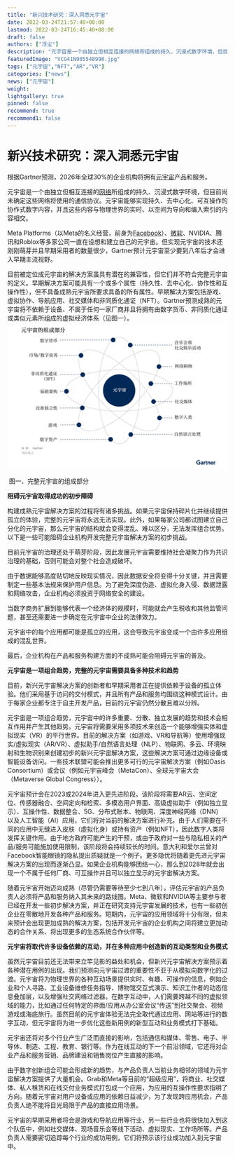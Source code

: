 ```yaml
---
title: "新兴技术研究：深入洞悉元宇宙"
date: 2022-03-24T21:57:40+08:00
lastmod: 2022-03-24T16:45:40+08:00
draft: false
authors: ["浮尘"]
description: "元宇宙是一个由独立但相互连接的网络所组成的持久、沉浸式数字环境，但目前尚未确定这些网络将使用的通信协议。元宇宙能够实现持久、去中心化、可互操作的协作式数字内容，并且这些内容与物理世界的实时、以空间为导向和编入索引的内容相交。"
featuredImage: "VCG41N905548998.jpg"
tags: ["元宇宙","NFT","AR","VR"]
categories: ["news"]
news: ["元宇宙"]
weight: 
lightgallery: true
pinned: false
recommend: true
recommend1: false
---
```


# 新兴技术研究：深入洞悉元宇宙



根据Gartner预测，2026年全球30%的企业机构将拥有[元宇宙](https://www.c114.com.cn/keyword/default.asp?key=%D4%AA%D3%EE%D6%E6)产品和服务。

元宇宙是一个由独立但相互连接的[网络](https://www.c114.com.cn/keyword/default.asp?key=%CD%F8%C2%E7)所组成的持久、沉浸式数字环境，但目前尚未确定这些网络将使用的通信协议。元宇宙能够实现持久、去中心化、可互操作的协作式数字内容，并且这些内容与物理世界的实时、以空间为导向和编入索引的内容相交。

Meta Platforms（以Meta的名义经营，前身为[Facebook](https://www.c114.com.cn/keyword/default.asp?key=Facebook)）、[微软](https://www.c114.com.cn/keyword/default.asp?key=%CE%A2%C8%ED)、NVIDIA、腾讯和Roblox等多家公司一直在设想和建立自己的元宇宙。但实现元宇宙的技术还刚刚萌芽并且早期采用者的数量很少，Gartner预计元宇宙至少要到八年后才会进入早期主流视野。

目前被定位成元宇宙的解决方案虽具有潜在的兼容性，但它们并不符合完整元宇宙的定义。早期解决方案可能具有一个或多个属性（持久性、去中心化、协作性和互操作性），但不具备成熟元宇宙所要求具备的所有属性。早期解决方案包括游戏、虚拟协作、导航应用、社交媒体和非同质化通证（NFT）。Gartner预测成熟的元宇宙将不依赖于设备、不属于任何一家厂商并且将拥有由数字货币、非同质化通证或类似元素所组成的虚拟经济体系（见图一）。
![1](Metaverse.jpg)

​                                                                     图一、完整元宇宙的组成部分

**阻碍元宇宙取得成功的初步障碍**

构建成熟元宇宙解决方案的过程将有诸多挑战。如果元宇宙保持碎片化并继续提供孤立的体验，完整的元宇宙将永远无法实现。此外，如果每家公司都试图建立自己分化的元宇宙，那么元宇宙的结构就会变得混乱、难以区分，无法发挥组合优势。以下是一些可能阻碍企业机构开发完整元宇宙解决方案的初步挑战。

目前元宇宙的治理还处于萌芽阶段，因此发展元宇宙需要维持社会凝聚力作为共识治理的基础，否则可能会对整个社会造成破坏。

由于数据能够高度贴切地反映现实情况，因此数据安全将变得十分关键，并且需要制定一些基本法规来保护用户信息。为了避免深度伪造、虚拟化身入侵、数据泄露和网络攻击，企业机构必须投资于网络安全的建设。

当数字商务扩展到能够代表一个经济体的规模时，可能就会产生税收和其他监管问题，甚至还需要进一步确定在元宇宙中企业的法律效力。

元宇宙中的每个应用都可能是孤立的应用，这会导致元宇宙变成一个由许多应用组成的混乱世界。

最后，企业机构在产品和服务构建方面的不成熟可能会阻碍元宇宙的普及。

**元宇宙是一项组合趋势，完整的元宇宙需要具备多种技术和趋势**

目前，新兴元宇宙解决方案的创新者和早期采用者正在提供依赖于设备的孤立体验。他们采用基于访问的交付模式，并且所有产品和服务均围绕这种模式设计。由于每家企业都专注于自主开发产品，目前的元宇宙仍然分散且难以分辨。

元宇宙是一项组合趋势，元宇宙中的许多重要、分散、独立发展的趋势和技术会相互作用并产生其他趋势。元宇宙将需要采用多项技术来创造一个能够增强实体和虚拟现实（VR）的平行世界。目前的解决方案（如游戏、VR和导航等）使用增强现实/虚拟现实（AR/VR）、虚拟助手/自然语言处理（NLP）、物联网、多云、环境映射和生物识别来创建初步的新兴元宇宙解决方案，这些解决方案可通过边缘设备或智能设备访问。一些技术联盟可能会推出更多可行的元宇宙解决方案（例如Oasis Consortium）或会议（例如元宇宙峰会（MetaCon）、全球元宇宙大会（Metaverse Global Congress））。

元宇宙预计会在2023或2024年进入更先进阶段。该阶段将需要AR云、空间定位、传感器融合、空间定向和检索、多模态用户界面、高级虚拟助手（例如独立显示）、互操作性、数据整合、5G、分布式账本、物联网、深度神经网络（DNN）以及人工智能（AI）应用，它们将对当前的解决方案进行补充。由于人们需要在不同的应用中无缝进入皮肤（虚拟化身）或持有资产（例如NFT），因此数字人类将发挥关键作用。由于地方政府可能产生的干预，或由于政府对一些与隐私相关的产品/服务可能施加使用限制，该阶段将会持续较长的时间。意大利和爱尔兰曾对Facebook智能眼镜的隐私提出质疑就是一个例子。更多隐忧将随着更先进元宇宙解决方案的出现而逐渐凸显。如果企业机构能够团结一心，那么到2028年就会出现一个不属于任何厂商、可互操作并且可以独立显示的元宇宙解决方案。

随着元宇宙开始迈向成熟（尽管仍需要等待至少七到八年），评估元宇宙的产品负责人必须将产品和服务纳入其未来的路线图。Meta、微软和NVIDIA等主要参与者已经在开发一些初步解决方案，并正在研究支持元宇宙发展的技术，也有一些初创企业在零散地开发各种产品和服务。短期内，元宇宙的应用领域将十分有限，但未来预计会出现更加成熟的解决方案，包括开发元宇宙的企业机构之间将建立更加动态的合作关系、将出现更多的生态系统合作伙伴等。

**元宇宙将取代许多设备依赖的互动，并在多种应用中创造新的互动类型和业务模式**

虽然元宇宙目前还无法带来立竿见影的益处和机会，但新兴元宇宙解决方案预示着各种潜在用例的出现。我们预测向元宇宙过渡的重要性不亚于从模拟向数字化的过渡。元宇宙将为物理世界的各种互动场景提供实时、有趣、可操作的信息，例如企业和个人寻路、工业设备维修任务指导、博物馆交互式演示、知识工作者的动态信息叠加层，以及增强社交网络过滤器。在数字互动中，人们需要跨越不同的虚拟领域的能力，比如通过任何特定的界面/应用从办公室会议“传送”到社交聚会、视频游戏或海底旅行。虽然目前的元宇宙体验无法完全取代通过应用、网站等进行的数字互动，但元宇宙将为进一步优化这些新用例的新型互动和业务模式打下基础。

元宇宙还将对多个行业产生广泛而直接的影响，包括通信和媒体、零售、电子、半导体、制造、工程、教育、银行等。作为在线互动的下一个前沿领域，它还将对企业产品和服务营销、品牌建设和销售岗位产生直接的影响。

由于数字创新组合可能会形成新的趋势，与产品负责人当前业务相邻的领域为元宇宙解决方案提供了大量机会。Grab和Meta等目前的“超级应用”，将商业、社交媒体、私人租赁和在线交付业务模式打包成一个应用，为应用的互操作性要求指明了方向。随着元宇宙对用户设备或应用的依赖日益减少，为了发现跨应用机会，产品负责人绝不能将目光局限于产品的直接应用场景。

元宇宙的早期采用者将会是游戏和导航应用等行业，另一些行业也将很快加入到这个队伍中，例如社交媒体、现场音乐会等线下活动、虚拟现实、工作场所等。产品负责人需要密切追踪每个行业的成功用例，它们将预示该行业成功加入到元宇宙中。